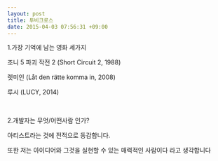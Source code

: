 ```yaml
---
layout: post
title: 투비크로스
date: 2015-04-03 07:56:31 +09:00
---
```



1.가장 기억에 남는 영화 세가지

조니 5 파괴 작전 2 (Short Circuit 2, 1988)

렛미인 (Låt den rätte komma in, 2008)

루시 (LUCY, 2014)

<br>

2.개발자는 무엇/어떤사람 인가?

아티스트라는 것에 전적으로 동감합니다.

또한 저는 아이디어와 그것을 실현할 수 있는 매력적인 사람이다 라고 생각합니다

